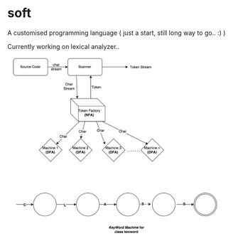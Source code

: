 # soft
A customised programming language ( just a start, still long way to go.. :) )

Currently working on lexical analyzer..

![Alt text](https://github.com/ajitsing/ScreenShots/blob/master/block_diagram_for_soft.png)
